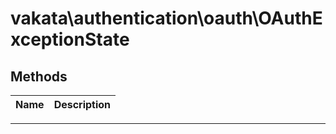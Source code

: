 # vakata\authentication\oauth\OAuthExceptionState


## Methods

| Name | Description |
|------|-------------|

---



